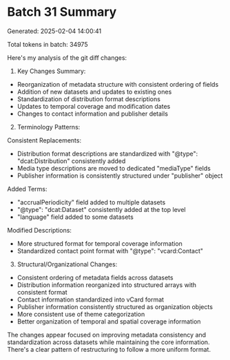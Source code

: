 # Batch 31 Summary

Generated: 2025-02-04 14:00:41

Total tokens in batch: 34975

Here's my analysis of the git diff changes:

1. Key Changes Summary:
- Reorganization of metadata structure with consistent ordering of fields
- Addition of new datasets and updates to existing ones
- Standardization of distribution format descriptions
- Updates to temporal coverage and modification dates
- Changes to contact information and publisher details

2. Terminology Patterns:

Consistent Replacements:
- Distribution format descriptions are standardized with "@type": "dcat:Distribution" consistently added
- Media type descriptions are moved to dedicated "mediaType" fields
- Publisher information is consistently structured under "publisher" object

Added Terms:
- "accrualPeriodicity" field added to multiple datasets
- "@type": "dcat:Dataset" consistently added at the top level
- "language" field added to some datasets

Modified Descriptions:
- More structured format for temporal coverage information
- Standardized contact point format with "@type": "vcard:Contact"

3. Structural/Organizational Changes:
- Consistent ordering of metadata fields across datasets
- Distribution information reorganized into structured arrays with consistent format
- Contact information standardized into vCard format
- Publisher information consistently structured as organization objects
- More consistent use of theme categorization
- Better organization of temporal and spatial coverage information

The changes appear focused on improving metadata consistency and standardization across datasets while maintaining the core information. There's a clear pattern of restructuring to follow a more uniform format.